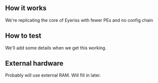 <!---

This file is used to generate your project datasheet. Please fill in the information below and delete any unused
sections.

You can also include images in this folder and reference them in the markdown. Each image must be less than
512 kb in size, and the combined size of all images must be less than 1 MB.
-->

## How it works

We're replicating the core of Eyeriss with fewer PEs and no config chain

## How to test

We'll add some details when we get this working.

## External hardware

Probably will use external RAM. Will fill in later.

